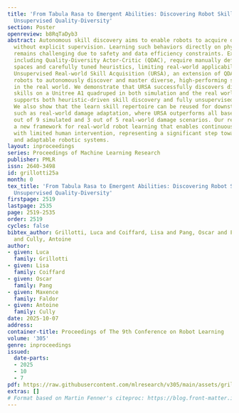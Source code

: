 ```yaml
---
title: 'From Tabula Rasa to Emergent Abilities: Discovering Robot Skills via Real-World
  Unsupervised Quality-Diversity'
section: Poster
openreview: b8RqTaDyb3
abstract: Autonomous skill discovery aims to enable robots to acquire diverse be-haviors
  without explicit supervision. Learning such behaviors directly on physical hardware
  remains challenging due to safety and data efficiency constraints. Existing methods,
  including Quality-Diversity Actor-Critic (QDAC), require manually defined skill
  spaces and carefully tuned heuristics, limiting real-world applicability. We propose
  Unsupervised Real-world Skill Acquisition (URSA), an extension of QDAC that enables
  robots to autonomously discover and master diverse, high-performing skills directly
  in the real world. We demonstrate that URSA successfully discovers diverse locomotion
  skills on a Unitree A1 quadruped in both simulation and the real world. Our approach
  supports both heuristic-driven skill discovery and fully unsupervised settings.
  We also show that the learn skill repertoire can be reused for downstream tasks
  such as real-world damage adaptation, where URSA outperforms all baselines in 5
  out of 9 simulated and 3 out of 5 real-world damage scenarios. Our results establish
  a new framework for real-world robot learning that enables continuous skill discovery
  with limited human intervention, representing a significant step toward more autonomous
  and adaptable robotic systems.
layout: inproceedings
series: Proceedings of Machine Learning Research
publisher: PMLR
issn: 2640-3498
id: grillotti25a
month: 0
tex_title: 'From Tabula Rasa to Emergent Abilities: Discovering Robot Skills via Real-World
  Unsupervised Quality-Diversity'
firstpage: 2519
lastpage: 2535
page: 2519-2535
order: 2519
cycles: false
bibtex_author: Grillotti, Luca and Coiffard, Lisa and Pang, Oscar and Faldor, Maxence
  and Cully, Antoine
author:
- given: Luca
  family: Grillotti
- given: Lisa
  family: Coiffard
- given: Oscar
  family: Pang
- given: Maxence
  family: Faldor
- given: Antoine
  family: Cully
date: 2025-10-07
address:
container-title: Proceedings of The 9th Conference on Robot Learning
volume: '305'
genre: inproceedings
issued:
  date-parts:
  - 2025
  - 10
  - 7
pdf: https://raw.githubusercontent.com/mlresearch/v305/main/assets/grillotti25a/grillotti25a.pdf
extras: []
# Format based on Martin Fenner's citeproc: https://blog.front-matter.io/posts/citeproc-yaml-for-bibliographies/
---
```

